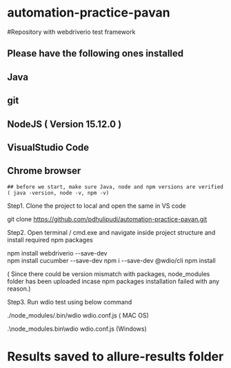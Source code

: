 # automation-practice-pavan
#Repository with webdriverio test framework

## Please have the following ones installed 
## Java
## git
## NodeJS ( Version 15.12.0 )
## VisualStudio Code
## Chrome browser
    ## before we start, make sure Java, node and npm versions are verified ( java -version, node -v, npm -v)

Step1. Clone the project to local and open the same in VS code

git clone https://github.com/pdhulipudi/automation-practice-pavan.git

Step2. Open terminal / cmd.exe and navigate inside project structure and install required npm packages

npm install webdriverio --save-dev  
npm install cucumber --save-dev
npm i --save-dev @wdio/cli
npm install

( Since there could be version mismatch with packages, node_modules folder has been uploaded incase npm packages installation failed with any reason.)

Step3. Run wdio test using below command

./node_modules/.bin/wdio wdio.conf.js      ( MAC OS)

.\node_modules\.bin\wdio wdio.conf.js      (Windows)

# Results saved to allure-results folder





